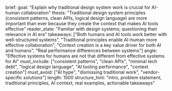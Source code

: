 brief:
    goal: "Explain why traditional design system work is crucial for AI-human collaboration"
    thesis: "Traditional design system principles (consistent patterns, clean APIs, logical design language) are more important than ever because they create the context that makes AI tools effective"
    reader_state: "Familiar with design systems; questioning their relevance in AI era"
    takeaways: ["Both humans and AI tools work better with well-structured systems", "Traditional principles enable AI-human more effective collaboration", "Context creation is a key value driver for both AI and humans", "Real performance differences between systems"]
    angle: "Effective systems for humans are not that different from effective systems for AI"
    must_include: ["consistent patterns", "clean APIs", "minimal tech debt", "logical design language", "AI tooling performance", "context creation"]
    must_avoid: ["AI hype", "dismissing traditional work", "vendor-specific solutions"]
    length: 1500
    structure_hint: "intro, problem statement, traditional principles, AI context, real examples, actionable takeaways"

